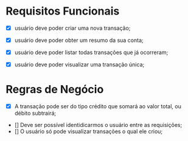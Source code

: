 # Requisitos Funcionais

- [x] usuário deve poder criar uma nova transação;
- [x] usuário deve poder obter um resumo da sua conta;
- [x] usuário deve poder listar todas transações que já ocorreram;
- [x] usuário deve poder visualizar uma transação única;


# Regras de Negócio

- [x] A transação pode ser do tipo crédito que somará ao valor total, ou débito subtrairá;
- [] Deve ser possível identidicarmos o usuário entre as requisições;
- [] O usuário só pode visualizar transações o qual ele criou;